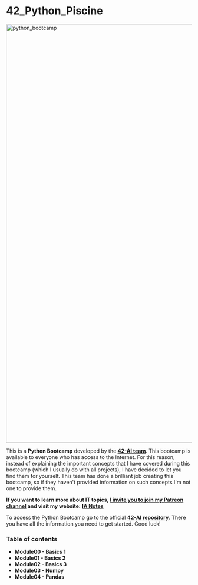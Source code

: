 # 42_Python_Piscine

<img width="1138" alt="python_bootcamp" src="https://user-images.githubusercontent.com/74931024/169571286-10f37d09-87a6-4260-a433-e71087319daf.png">

This is a **Python Bootcamp** developed by the [**42-AI team**](https://www.42ai.fr). This bootcamp is available to everyone who has access to the Internet. For this reason, instead of explaining the important concepts that I have covered during this bootcamp (which I usually do with all projects), I have decided to let you find them for yourself. This team has done a brilliant job creating this bootcamp, so if they haven't provided information on such concepts I'm not one to provide them.

**If you want to learn more about IT topics, [I invite you to join my Patreon channel](https://www.patreon.com/pgomeza) and visit my website:** [**IA Notes**](https://ia-notes.com/)

To access the Python Bootcamp go to the official [**42-AI repository**](https://github.com/42-AI/bootcamp_python). There you have all the information you need to get started. Good luck!

### Table of contents
- **Module00 - Basics 1**
- **Module01 - Basics 2**
- **Module02 - Basics 3**
- **Module03 - Numpy**
- **Module04 - Pandas**
